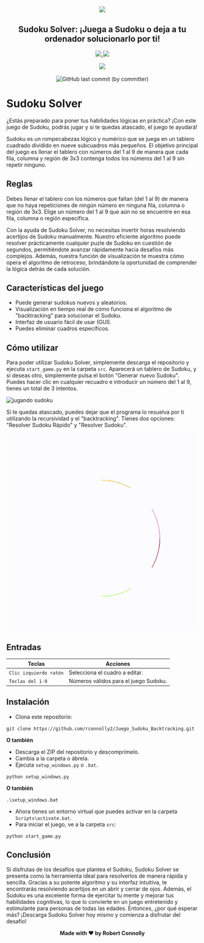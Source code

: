 <div align="center">
    <img src="https://github.com/rconnolly2/Juego_Sudoku_Backtracking/blob/main/img/logo_high_res.png?raw=true">
    <h2>Sudoku Solver: ¡Juega a Sudoku o deja a tu ordenador solucionarlo por ti!</h2>
</div>

<div align="center">
    <a href="https://github.com/rconnolly2/Juego_Sudoku_Backtracking/blob/main/LICENSE">
      <img src="https://img.shields.io/badge/license-MIT-informational">
    </a>
    <a href="https://www.python.org/">
    	<img src="https://img.shields.io/badge/python-v3.11.1-informational">
    </a>
</div>

<p align="center">
	<img src="http://ForTheBadge.com/images/badges/made-with-python.svg">
</p>
<div align="center">
	<img alt="GitHub last commit (by committer)" src="https://img.shields.io/github/last-commit/rconnolly2/Juego_Sudoku_Backtracking">
</div>

# Sudoku Solver

¿Estás preparado para poner tus habilidades lógicas en práctica? ¡Con este juego de Sudoku, podrás jugar y si te quedas atascado, el juego te ayudará!

Sudoku es un rompecabezas lógico y numérico que se juega en un tablero cuadrado dividido en nueve subcuadros más pequeños. El objetivo principal del juego es llenar el tablero con números del 1 al 9 de manera que cada fila, columna y región de 3x3 contenga todos los números del 1 al 9 sin repetir ninguno.

## Reglas
Debes llenar el tablero con los números que faltan (del 1 al 9) de manera que no haya repeticiones de ningún número en ninguna fila, columna o región de 3x3. Elige un número del 1 al 9 que aún no se encuentre en esa fila, columna o región específica.

Con la ayuda de Sudoku Solver, no necesitas invertir horas resolviendo acertijos de Sudoku manualmente. Nuestro eficiente algoritmo puede resolver prácticamente cualquier puzle de Sudoku en cuestión de segundos, permitiéndote avanzar rápidamente hacia desafíos más complejos. Además, nuestra función de visualización te muestra cómo opera el algoritmo de retroceso, brindándote la oportunidad de comprender la lógica detrás de cada solución.

## Características del juego

- Puede generar sudokus nuevos y aleatorios.
- Visualización en tiempo real de cómo funciona el algoritmo de "backtracking" para solucionar el Sudoku.
- Interfaz de usuario fácil de usar (GUI).
- Puedes eliminar cuadros específicos.

## Cómo utilizar

Para poder utilizar Sudoku Solver, simplemente descarga el repositorio y ejecuta `start_game.py` en la carpeta `src`. Aparecerá un tablero de Sudoku, y si deseas otro, simplemente pulsa el botón "Generar nuevo Sudoku". Puedes hacer clic en cualquier recuadro e introducir un número del 1 al 9, tienes un total de 3 intentos.

![jugando sudoku](https://github.com/rconnolly2/Juego_Sudoku_Backtracking/blob/main/img/guia.gif?raw=true)

Si te quedas atascado, puedes dejar que el programa lo resuelva por ti utilizando la recursividad y el "backtracking". Tienes dos opciones: "Resolver Sudoku Rápido" y "Resolver Sudoku".

![resolver sudoku rápido](https://github.com/rconnolly2/Algoritmo_Punto_Medio_Circunferencias/blob/master/algo.gif?raw=true)

## Entradas

| Teclas               | Acciones                             |
|----------------------|-------------------------------------|
| `Clic izquierdo ratón` | Selecciona el cuadro a editar.      |
| `Teclas del 1-9`     | Números válidos para el juego Sudoku. |

## Instalación

- Clona este repositorio:
```
git clone https://github.com/rconnolly2/Juego_Sudoku_Backtracking.git
```

**O también**

- Descarga el ZIP del repositorio y descomprímelo.
- Cambia a la carpeta o ábrela.
- Ejecuta `setup_windows.py` o `.bat`.
```
python setup_windows.py
```
**O también**
```
.\setup_windows.bat
```
- Ahora tienes un entorno virtual que puedes activar en la carpeta `Scripts\activate.bat`.
- Para iniciar el juego, ve a la carpeta `src`:
```
python start_game.py
```

## Conclusión

Si disfrutas de los desafíos que plantea el Sudoku, Sudoku Solver se presenta como la herramienta ideal para resolverlos de manera rápida y sencilla. Gracias a su potente algoritmo y su interfaz intuitiva, te encontrarás resolviendo acertijos en un abrir y cerrar de ojos. Además, el Sudoku es una excelente forma de ejercitar tu mente y mejorar tus habilidades cognitivas, lo que lo convierte en un juego entretenido y estimulante para personas de todas las edades. Entonces, ¿por qué esperar más? ¡Descarga Sudoku Solver hoy mismo y comienza a disfrutar del desafío!
<p align='center'><b>Made with ❤ by Robert Connolly</b></p>

